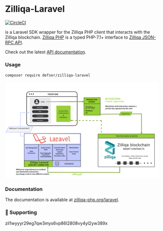 # Zilliqa-Laravel

[![CircleCI](https://circleci.com/gh/defser/zilliqa-laravel/tree/master.svg?style=svg)](https://circleci.com/gh/defser/zilliqa-laravel/tree/master)

is a Laravel SDK wrapper for the Zilliqa PHP client that interacts with the Zilliqa blockchain. [Zilliqa PHP](https://github.com/defser/zilliqa-php) is a typed PHP-7.1+ interface to [Zilliqa JSON-RPC API](https://dev.zilliqa.com/docs/apis/api-introduction).

Check out the latest [API documentation](https://dev.zilliqa.com/).

### Usage

```sh
composer require defser/zilliqa-laravel
```

![architecture diagram](https://github.com/defser/zilliqa-laravel/raw/main/assets/ArchitectureDiagramm.png "Zilliqa Laravel architecture")

### Documentation

The documentation is available at [zilliqa-php.org/laravel](http://zilliqa-php.org/laravel).

### 🤝 Supporting

zil1wyyyr29eg7qw3mys6vp86l2808vy4yl2yw389x
